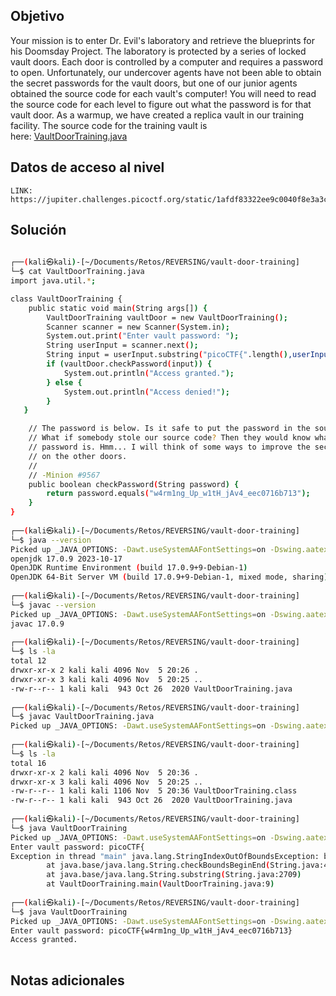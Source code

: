 ## Objetivo
Your mission is to enter Dr. Evil's laboratory and retrieve the blueprints for his Doomsday Project. The laboratory is protected by a series of locked vault doors. Each door is controlled by a computer and requires a password to open. Unfortunately, our undercover agents have not been able to obtain the secret passwords for the vault doors, but one of our junior agents obtained the source code for each vault's computer! You will need to read the source code for each level to figure out what the password is for that vault door. As a warmup, we have created a replica vault in our training facility. The source code for the training vault is here: [VaultDoorTraining.java](https://jupiter.challenges.picoctf.org/static/1afdf83322ee9c0040f8e3a3c047e18b/VaultDoorTraining.java)
## Datos de acceso al nivel
```
LINK: https://jupiter.challenges.picoctf.org/static/1afdf83322ee9c0040f8e3a3c047e18b/VaultDoorTraining.java

```
## Solución

```bash
                                                                                                    
┌──(kali㉿kali)-[~/Documents/Retos/REVERSING/vault-door-training]
└─$ cat VaultDoorTraining.java 
import java.util.*;

class VaultDoorTraining {
    public static void main(String args[]) {
        VaultDoorTraining vaultDoor = new VaultDoorTraining();
        Scanner scanner = new Scanner(System.in); 
        System.out.print("Enter vault password: ");
        String userInput = scanner.next();
        String input = userInput.substring("picoCTF{".length(),userInput.length()-1);
        if (vaultDoor.checkPassword(input)) {
            System.out.println("Access granted.");
        } else {
            System.out.println("Access denied!");
        }
   }

    // The password is below. Is it safe to put the password in the source code?
    // What if somebody stole our source code? Then they would know what our
    // password is. Hmm... I will think of some ways to improve the security
    // on the other doors.
    //
    // -Minion #9567
    public boolean checkPassword(String password) {
        return password.equals("w4rm1ng_Up_w1tH_jAv4_eec0716b713");
    }
}
                                                                                                    
┌──(kali㉿kali)-[~/Documents/Retos/REVERSING/vault-door-training]
└─$ java --version             
Picked up _JAVA_OPTIONS: -Dawt.useSystemAAFontSettings=on -Dswing.aatext=true
openjdk 17.0.9 2023-10-17
OpenJDK Runtime Environment (build 17.0.9+9-Debian-1)
OpenJDK 64-Bit Server VM (build 17.0.9+9-Debian-1, mixed mode, sharing)
                                                                                                    
┌──(kali㉿kali)-[~/Documents/Retos/REVERSING/vault-door-training]
└─$ javac --version             
Picked up _JAVA_OPTIONS: -Dawt.useSystemAAFontSettings=on -Dswing.aatext=true
javac 17.0.9
                                                                                                    
┌──(kali㉿kali)-[~/Documents/Retos/REVERSING/vault-door-training]
└─$ ls -la
total 12
drwxr-xr-x 2 kali kali 4096 Nov  5 20:26 .
drwxr-xr-x 3 kali kali 4096 Nov  5 20:25 ..
-rw-r--r-- 1 kali kali  943 Oct 26  2020 VaultDoorTraining.java
                                                                                                    
┌──(kali㉿kali)-[~/Documents/Retos/REVERSING/vault-door-training]
└─$ javac VaultDoorTraining.java 
Picked up _JAVA_OPTIONS: -Dawt.useSystemAAFontSettings=on -Dswing.aatext=true
                                                                                                    
┌──(kali㉿kali)-[~/Documents/Retos/REVERSING/vault-door-training]
└─$ ls -la                      
total 16
drwxr-xr-x 2 kali kali 4096 Nov  5 20:36 .
drwxr-xr-x 3 kali kali 4096 Nov  5 20:25 ..
-rw-r--r-- 1 kali kali 1106 Nov  5 20:36 VaultDoorTraining.class
-rw-r--r-- 1 kali kali  943 Oct 26  2020 VaultDoorTraining.java
                                                                                                    
┌──(kali㉿kali)-[~/Documents/Retos/REVERSING/vault-door-training]
└─$ java VaultDoorTraining                         
Picked up _JAVA_OPTIONS: -Dawt.useSystemAAFontSettings=on -Dswing.aatext=true
Enter vault password: picoCTF{
Exception in thread "main" java.lang.StringIndexOutOfBoundsException: begin 8, end 7, length 8
        at java.base/java.lang.String.checkBoundsBeginEnd(String.java:4606)
        at java.base/java.lang.String.substring(String.java:2709)
        at VaultDoorTraining.main(VaultDoorTraining.java:9)
                                                                                                    
┌──(kali㉿kali)-[~/Documents/Retos/REVERSING/vault-door-training]
└─$ java VaultDoorTraining
Picked up _JAVA_OPTIONS: -Dawt.useSystemAAFontSettings=on -Dswing.aatext=true
Enter vault password: picoCTF{w4rm1ng_Up_w1tH_jAv4_eec0716b713}
Access granted.
                  

```
## Notas adicionales
```bash


```